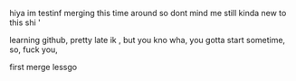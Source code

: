 
hiya im testinf merging this time around so dont mind me
still kinda new to this shi
'

learning github,
pretty late ik ,
but you kno wha,
you gotta start sometime,
so,
fuck you,

first merge lessgo